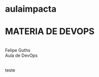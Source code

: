 # aulaimpacta
<h1> MATERIA DE DEVOPS</h1>


<br>Felipe Guths</br>
Aula de DevOps<br>

<br> teste</br>
